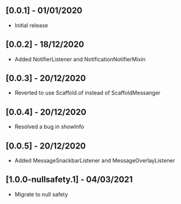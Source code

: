## [0.0.1] - 01/01/2020
* Initial release

## [0.0.2] - 18/12/2020
* Added NotifierListener and NotificationNotifierMixin

## [0.0.3] - 20/12/2020
* Reverted to use Scaffold.of instead of ScaffoldMessanger

## [0.0.4] - 20/12/2020
* Resolved a bug in showInfo

## [0.0.5] - 20/12/2020
* Added MessageSnackbarListener and MessageOverlayListener

## [1.0.0-nullsafety.1] - 04/03/2021
* Migrate to null safety
